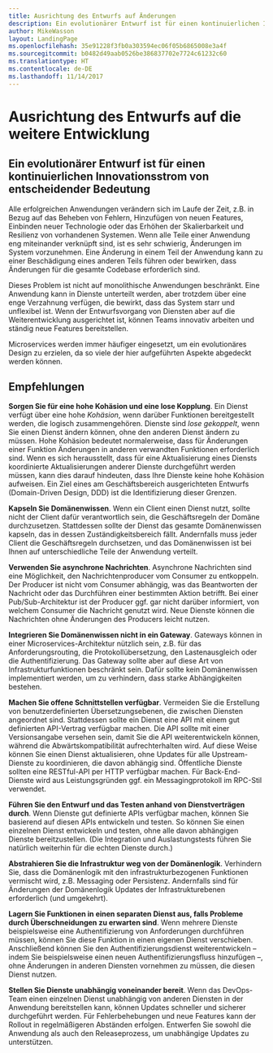 ```yaml
---
title: Ausrichtung des Entwurfs auf Änderungen
description: Ein evolutionärer Entwurf ist für einen kontinuierlichen Innovationsstrom von entscheidender Bedeutung.
author: MikeWasson
layout: LandingPage
ms.openlocfilehash: 35e91228f3fb0a303594ec06f05b6865008e3a4f
ms.sourcegitcommit: b0482d49aab0526be386837702e7724c61232c60
ms.translationtype: HT
ms.contentlocale: de-DE
ms.lasthandoff: 11/14/2017
---
```

# <a name="design-for-evolution"></a>Ausrichtung des Entwurfs auf die weitere Entwicklung

## <a name="an-evolutionary-design-is-key-for-continuous-innovation"></a>Ein evolutionärer Entwurf ist für einen kontinuierlichen Innovationsstrom von entscheidender Bedeutung

Alle erfolgreichen Anwendungen verändern sich im Laufe der Zeit, z.B. in Bezug auf das Beheben von Fehlern, Hinzufügen von neuen Features, Einbinden neuer Technologie oder das Erhöhen der Skalierbarkeit und Resilienz von vorhandenen Systemen. Wenn alle Teile einer Anwendung eng miteinander verknüpft sind, ist es sehr schwierig, Änderungen im System vorzunehmen. Eine Änderung in einem Teil der Anwendung kann zu einer Beschädigung eines anderen Teils führen oder bewirken, dass Änderungen für die gesamte Codebase erforderlich sind.

Dieses Problem ist nicht auf monolithische Anwendungen beschränkt. Eine Anwendung kann in Dienste unterteilt werden, aber trotzdem über eine enge Verzahnung verfügen, die bewirkt, dass das System starr und unflexibel ist. Wenn der Entwurfsvorgang von Diensten aber auf die Weiterentwicklung ausgerichtet ist, können Teams innovativ arbeiten und ständig neue Features bereitstellen. 

Microservices werden immer häufiger eingesetzt, um ein evolutionäres Design zu erzielen, da so viele der hier aufgeführten Aspekte abgedeckt werden können.

## <a name="recommendations"></a>Empfehlungen

**Sorgen Sie für eine hohe Kohäsion und eine lose Kopplung**. Ein Dienst verfügt über eine hohe *Kohäsion*, wenn darüber Funktionen bereitgestellt werden, die logisch zusammengehören. Dienste sind *lose gekoppelt*, wenn Sie einen Dienst ändern können, ohne den anderen Dienst ändern zu müssen. Hohe Kohäsion bedeutet normalerweise, dass für Änderungen einer Funktion Änderungen in anderen verwandten Funktionen erforderlich sind. Wenn es sich herausstellt, dass für eine Aktualisierung eines Diensts koordinierte Aktualisierungen anderer Dienste durchgeführt werden müssen, kann dies darauf hindeuten, dass Ihre Dienste keine hohe Kohäsion aufweisen. Ein Ziel eines am Geschäftsbereich ausgerichteten Entwurfs (Domain-Driven Design, DDD) ist die Identifizierung dieser Grenzen.

**Kapseln Sie Domänenwissen**. Wenn ein Client einen Dienst nutzt, sollte nicht der Client dafür verantwortlich sein, die Geschäftsregeln der Domäne durchzusetzen. Stattdessen sollte der Dienst das gesamte Domänenwissen kapseln, das in dessen Zuständigkeitsbereich fällt. Andernfalls muss jeder Client die Geschäftsregeln durchsetzen, und das Domänenwissen ist bei Ihnen auf unterschiedliche Teile der Anwendung verteilt. 

**Verwenden Sie asynchrone Nachrichten**. Asynchrone Nachrichten sind eine Möglichkeit, den Nachrichtenproducer vom Consumer zu entkoppeln. Der Producer ist nicht vom Consumer abhängig, was das Beantworten der Nachricht oder das Durchführen einer bestimmten Aktion betrifft. Bei einer Pub/Sub-Architektur ist der Producer ggf. gar nicht darüber informiert, von welchem Consumer die Nachricht genutzt wird. Neue Dienste können die Nachrichten ohne Änderungen des Producers leicht nutzen.

**Integrieren Sie Domänenwissen nicht in ein Gateway**. Gateways können in einer Microservices-Architektur nützlich sein, z.B. für das Anforderungsrouting, die Protokollübersetzung, den Lastenausgleich oder die Authentifizierung. Das Gateway sollte aber auf diese Art von Infrastrukturfunktionen beschränkt sein. Dafür sollte kein Domänenwissen implementiert werden, um zu verhindern, dass starke Abhängigkeiten bestehen.

**Machen Sie offene Schnittstellen verfügbar**. Vermeiden Sie die Erstellung von benutzerdefinierten Übersetzungsebenen, die zwischen Diensten angeordnet sind. Stattdessen sollte ein Dienst eine API mit einem gut definierten API-Vertrag verfügbar machen. Die API sollte mit einer Versionsangabe versehen sein, damit Sie die API weiterentwickeln können, während die Abwärtskompatibilität aufrechterhalten wird. Auf diese Weise können Sie einen Dienst aktualisieren, ohne Updates für alle Upstream-Dienste zu koordinieren, die davon abhängig sind. Öffentliche Dienste sollten eine RESTful-API per HTTP verfügbar machen. Für Back-End-Dienste wird aus Leistungsgründen ggf. ein Messagingprotokoll im RPC-Stil verwendet. 

**Führen Sie den Entwurf und das Testen anhand von Dienstverträgen durch**. Wenn Dienste gut definierte APIs verfügbar machen, können Sie basierend auf diesen APIs entwickeln und testen. So können Sie einen einzelnen Dienst entwickeln und testen, ohne alle davon abhängigen Dienste bereitzustellen. (Die Integration und Auslastungstests führen Sie natürlich weiterhin für die echten Dienste durch.)

**Abstrahieren Sie die Infrastruktur weg von der Domänenlogik**. Verhindern Sie, dass die Domänenlogik mit den infrastrukturbezogenen Funktionen vermischt wird, z.B. Messaging oder Persistenz. Andernfalls sind für Änderungen der Domänenlogik Updates der Infrastrukturebenen erforderlich (und umgekehrt). 

**Lagern Sie Funktionen in einen separaten Dienst aus, falls Probleme durch Überschneidungen zu erwarten sind**. Wenn mehrere Dienste beispielsweise eine Authentifizierung von Anforderungen durchführen müssen, können Sie diese Funktion in einen eigenen Dienst verschieben. Anschließend können Sie den Authentifizierungsdienst weiterentwickeln – indem Sie beispielsweise einen neuen Authentifizierungsfluss hinzufügen –, ohne Änderungen in anderen Diensten vornehmen zu müssen, die diesen Dienst nutzen.

**Stellen Sie Dienste unabhängig voneinander bereit**. Wenn das DevOps-Team einen einzelnen Dienst unabhängig von anderen Diensten in der Anwendung bereitstellen kann, können Updates schneller und sicherer durchgeführt werden. Für Fehlerbehebungen und neue Features kann der Rollout in regelmäßigeren Abständen erfolgen. Entwerfen Sie sowohl die Anwendung als auch den Releaseprozess, um unabhängige Updates zu unterstützen.